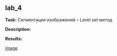 lab_4
----

**Task:** Сегментация изображений – Level set метод

**Description:**

**Results:**

[image]()
